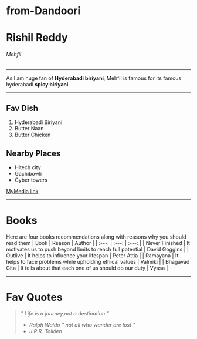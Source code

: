 # from-Dandoori
# Rishil Reddy
###### Mehfil
_________________________
As I am huge fan of **Hyderabadi biriyani**, Mehfil is famous for its famous hyderabadi **spicy biriyani**
_________
## Fav Dish
1. Hyderabadi Biriyani
2. Butter Naan
3. Butter Chicken
## Nearby Places
* Hitech city
* Gachibowli
* Cyber towers

[MyMedia link](https://github.com/Rishil-NW/from-Dandoori/blob/19660d5d66cf774d8857a3580e28cad614136cb9/MyMedia.md)
___________
# Books
 Here are four books recommendations along with reasons why you should read them
| Book | Reason | Author |
| :---: | :---: | :---: |
| Never Finished | It motivates us to push beyond limits to reach full potential | David Goggins |
| Outlive | It helps to influence your lifespan | Peter Attia |
| Ramayana | It helps to face problems while upholding ethical values | Valmiki | 
| Bhagavad Gita | It tells about that each one of us should do our duty | Vyasa | 
_________
# Fav Quotes
> *" Life is a journey,not a destination "*
> - *Ralph Waldo*
> *" not all who wander are lost "*
> - *J.R.R. Tolkien*